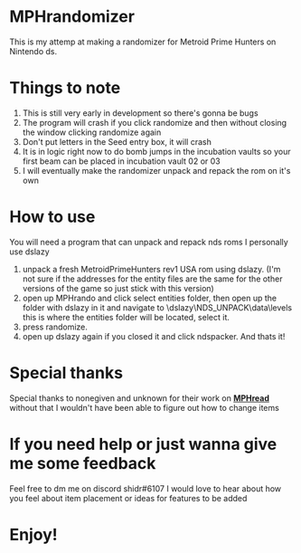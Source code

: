 # MPHrandomizer
This is my attemp at making a randomizer for Metroid Prime Hunters on Nintendo ds.

# Things to note

1. This is still very early in development so there's gonna be bugs
2. The program will crash if you click randomize and then without closing the window clicking randomize again
3. Don't put letters in the Seed entry box, it will crash
4. It is in logic right now to do bomb jumps in the incubation vaults so your first beam can be placed in incubation vault 02 or 03
5. I will eventually make the randomizer unpack and repack the rom on it's own

# How to use

You will need a program that can unpack and repack nds roms
I personally use dslazy
 1. unpack a fresh MetroidPrimeHunters rev1 USA rom using dslazy. (I'm not sure if the addresses for the entity files are the same for the other versions of the game so just stick with this version)
 2. open up MPHrando and click select entities folder, then open up the folder with dslazy in it and navigate to \dslazy\NDS_UNPACK\data\levels this is where the entities folder will be located, select it.
 3. press randomize.
 4. open up dslazy again if you closed it and click ndspacker.
 And thats it!
 
 # Special thanks
 Special thanks to nonegiven and unknown for their work on **[MPHread](https://github.com/NoneGiven/MphRead)** without that I wouldn't have been able to figure out how to change items

# If you need help or just wanna give me some feedback
Feel free to dm me on discord shidr#6107
I would love to hear about how you feel about item placement or ideas for features to be added

# Enjoy!
